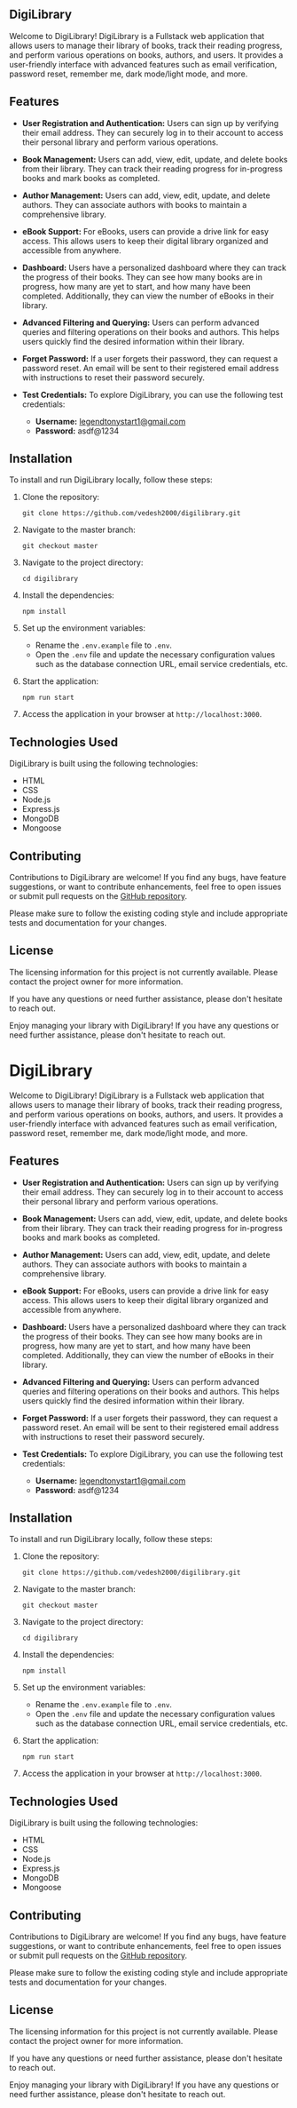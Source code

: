 ## DigiLibrary

Welcome to DigiLibrary! DigiLibrary is a Fullstack web application that allows users to manage their library of books, track their reading progress, and perform various operations on books, authors, and users. It provides a user-friendly interface with advanced features such as email verification, password reset, remember me, dark mode/light mode, and more.

## Features

- **User Registration and Authentication:** Users can sign up by verifying their email address. They can securely log in to their account to access their personal library and perform various operations.

- **Book Management:** Users can add, view, edit, update, and delete books from their library. They can track their reading progress for in-progress books and mark books as completed.

- **Author Management:** Users can add, view, edit, update, and delete authors. They can associate authors with books to maintain a comprehensive library.

- **eBook Support:** For eBooks, users can provide a drive link for easy access. This allows users to keep their digital library organized and accessible from anywhere.

- **Dashboard:** Users have a personalized dashboard where they can track the progress of their books. They can see how many books are in progress, how many are yet to start, and how many have been completed. Additionally, they can view the number of eBooks in their library.

- **Advanced Filtering and Querying:** Users can perform advanced queries and filtering operations on their books and authors. This helps users quickly find the desired information within their library.

- **Forget Password:** If a user forgets their password, they can request a password reset. An email will be sent to their registered email address with instructions to reset their password securely.

- **Test Credentials:** To explore DigiLibrary, you can use the following test credentials:

  - **Username:** legendtonystart1@gmail.com
  - **Password:** asdf@1234

## Installation

To install and run DigiLibrary locally, follow these steps:

1. Clone the repository:
   ```
   git clone https://github.com/vedesh2000/digilibrary.git
   ```

2. Navigate to the master branch:
   ```
   git checkout master
   ```

3. Navigate to the project directory:
   ```
   cd digilibrary
   ```

4. Install the dependencies:
   ```
   npm install
   ```

5. Set up the environment variables:
   - Rename the `.env.example` file to `.env`.
   - Open the `.env` file and update the necessary configuration values such as the database connection URL, email service credentials, etc.

5. Start the application:
   ```
   npm run start
   ```

6. Access the application in your browser at `http://localhost:3000`.

## Technologies Used

DigiLibrary is built using the following technologies:

- HTML
- CSS
- Node.js
- Express.js
- MongoDB
- Mongoose

## Contributing

Contributions to DigiLibrary are welcome! If you find any bugs, have feature suggestions, or want to contribute enhancements, feel free to open issues or submit pull requests on the [GitHub repository](https://github.com/vedesh2000/digilibrary).

Please make sure to follow the existing coding style and include appropriate tests and documentation for your changes.

## License
The licensing information for this project is not currently available. Please contact the project owner for more information.

If you have any questions or need further assistance, please don't hesitate to reach out.

Enjoy managing your library with DigiLibrary! If you have any questions or need further assistance, please don't hesitate to reach out.
# DigiLibrary

Welcome to DigiLibrary! DigiLibrary is a Fullstack web application that allows users to manage their library of books, track their reading progress, and perform various operations on books, authors, and users. It provides a user-friendly interface with advanced features such as email verification, password reset, remember me, dark mode/light mode, and more.

## Features

- **User Registration and Authentication:** Users can sign up by verifying their email address. They can securely log in to their account to access their personal library and perform various operations.

- **Book Management:** Users can add, view, edit, update, and delete books from their library. They can track their reading progress for in-progress books and mark books as completed.

- **Author Management:** Users can add, view, edit, update, and delete authors. They can associate authors with books to maintain a comprehensive library.

- **eBook Support:** For eBooks, users can provide a drive link for easy access. This allows users to keep their digital library organized and accessible from anywhere.

- **Dashboard:** Users have a personalized dashboard where they can track the progress of their books. They can see how many books are in progress, how many are yet to start, and how many have been completed. Additionally, they can view the number of eBooks in their library.

- **Advanced Filtering and Querying:** Users can perform advanced queries and filtering operations on their books and authors. This helps users quickly find the desired information within their library.

- **Forget Password:** If a user forgets their password, they can request a password reset. An email will be sent to their registered email address with instructions to reset their password securely.

- **Test Credentials:** To explore DigiLibrary, you can use the following test credentials:

  - **Username:** legendtonystart1@gmail.com
  - **Password:** asdf@1234

## Installation

To install and run DigiLibrary locally, follow these steps:

1. Clone the repository:
   ```
   git clone https://github.com/vedesh2000/digilibrary.git
   ```

2. Navigate to the master branch:
   ```
   git checkout master
   ```

3. Navigate to the project directory:
   ```
   cd digilibrary
   ```

4. Install the dependencies:
   ```
   npm install
   ```

5. Set up the environment variables:
   - Rename the `.env.example` file to `.env`.
   - Open the `.env` file and update the necessary configuration values such as the database connection URL, email service credentials, etc.

5. Start the application:
   ```
   npm run start
   ```

6. Access the application in your browser at `http://localhost:3000`.

## Technologies Used

DigiLibrary is built using the following technologies:

- HTML
- CSS
- Node.js
- Express.js
- MongoDB
- Mongoose

## Contributing

Contributions to DigiLibrary are welcome! If you find any bugs, have feature suggestions, or want to contribute enhancements, feel free to open issues or submit pull requests on the [GitHub repository](https://github.com/vedesh2000/digilibrary).

Please make sure to follow the existing coding style and include appropriate tests and documentation for your changes.

## License
The licensing information for this project is not currently available. Please contact the project owner for more information.

If you have any questions or need further assistance, please don't hesitate to reach out.

Enjoy managing your library with DigiLibrary! If you have any questions or need further assistance, please don't hesitate to reach out.
